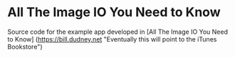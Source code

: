 All The Image IO You Need to Know
=======

Source code for the example app developed in [All The Image IO You Need to Know] (https://bill.dudney.net "Eventually this will point to the iTunes Bookstore")